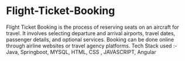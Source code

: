 # Flight-Ticket-Booking
Flight Ticket Booking is the process of reserving seats on an aircraft for travel. It involves selecting departure and arrival airports, travel dates, passenger details, and optional services. Booking can be done online through airline websites or travel agency platforms.  Tech Stack used :- Java, Springboot, MYSQL, HTML, CSS , JAVASCRIPT, Angular
